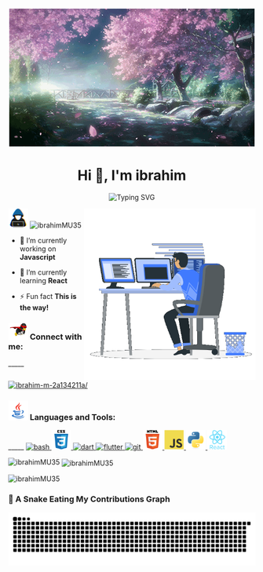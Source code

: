 <p align="center"><picture><img src="https://github.com/ibrahimMU35/readme_files/blob/main/tree.gif"/></picture></p>
<h1 align="center">Hi 👋, I'm ibrahim</h1>
<p align="center"><img src="https://readme-typing-svg.demolab.com?font=Miniver&size=30&duration=3000&pause=250&color=EE5BFF&center=true&vCenter=true&width=435&lines=A+passionate+fullstack+developer;Always+learning+new+things;Computer+Science;Software+Development" alt="Typing SVG" /></p>


<picture><img align="right" height="350" src="https://github.com/ibrahimMU35/readme_files/blob/main/programmer.gif"/></picture>

<p align="left"><picture> <img src = "https://github.com/ibrahimMU35/readme_files/blob/main/ha.gif" width="40">  </picture>  <img src="https://komarev.com/ghpvc/?username=ibrahimMU35&label=Profile%20views&color=0e75b6&style=flat" alt="ibrahimMU35" /> </p>

- 🔭 I’m currently working on **Javascript**

- 🌱 I’m currently learning **React**

- ⚡ Fun fact **This is the way!**

<h3 align="left"><picture> <img src = "https://github.com/ibrahimMU35/readme_files/blob/main/superduck.gif" width="40">  </picture>  Connect with me:</h3>
<p align="left">_____ <a href="https://linkedin.com/in/ibrahim-m-2a134211a/" target="blank"><img align="center" src="https://raw.githubusercontent.com/rahuldkjain/github-profile-readme-generator/master/src/images/icons/Social/linked-in-alt.svg" alt="ibrahim-m-2a134211a/" height="30" width="40" /></a>
</p> 


<h3 align="left"><picture> <img src = "https://github.com/ibrahimMU35/readme_files/blob/main/Programming_Languages.gif" width="40"> </picture>Languages and Tools:</h3>





<p align="left">_____ <a href="https://www.gnu.org/software/bash/" target="_blank" rel="noreferrer"> <img src="https://www.vectorlogo.zone/logos/gnu_bash/gnu_bash-icon.svg" alt="bash" width="40" height="40"/> </a> <a href="https://www.w3schools.com/css/" target="_blank" rel="noreferrer"> <img src="https://raw.githubusercontent.com/devicons/devicon/master/icons/css3/css3-original-wordmark.svg" alt="css3" width="40" height="40"/> </a> <a href="https://dart.dev" target="_blank" rel="noreferrer"> <img src="https://www.vectorlogo.zone/logos/dartlang/dartlang-icon.svg" alt="dart" width="40" height="40"/> </a> <a href="https://flutter.dev" target="_blank" rel="noreferrer"> <img src="https://www.vectorlogo.zone/logos/flutterio/flutterio-icon.svg" alt="flutter" width="40" height="40"/> </a> <a href="https://git-scm.com/" target="_blank" rel="noreferrer"> <img src="https://www.vectorlogo.zone/logos/git-scm/git-scm-icon.svg" alt="git" width="40" height="40"/> </a> <a href="https://www.w3.org/html/" target="_blank" rel="noreferrer"> <img src="https://raw.githubusercontent.com/devicons/devicon/master/icons/html5/html5-original-wordmark.svg" alt="html5" width="40" height="40"/> </a> <a href="https://developer.mozilla.org/en-US/docs/Web/JavaScript" target="_blank" rel="noreferrer"> <img src="https://raw.githubusercontent.com/devicons/devicon/master/icons/javascript/javascript-original.svg" alt="javascript" width="40" height="40"/> </a> <a href="https://www.python.org" target="_blank" rel="noreferrer"> <img src="https://raw.githubusercontent.com/devicons/devicon/master/icons/python/python-original.svg" alt="python" width="40" height="40"/> </a> <a href="https://reactjs.org/" target="_blank" rel="noreferrer"> <img src="https://raw.githubusercontent.com/devicons/devicon/master/icons/react/react-original-wordmark.svg" alt="react" width="40" height="40"/> </a> </p>

<p><picture><img align="left" src="https://github-readme-stats.vercel.app/api/top-langs?username=ibrahimMU35&show_icons=true&locale=en&layout=compact" alt="ibrahimMU35" /></picture></p>

<p>&nbsp;<picture><img align="center" src="https://github-readme-stats.vercel.app/api?username=ibrahimMU35&show_icons=true&locale=en" alt="ibrahimMU35" /></picture></p>

<p><img align="center" src="https://github-readme-streak-stats.herokuapp.com/?user=ibrahimMU35&" alt="ibrahimMU35" /></p>
<h3 align="left">🐍 A Snake Eating My Contributions Graph</h3>
<picture><img src="https://github.com/ibrahimMU35/readme_files/blob/main/github-contribution-grid-snake.svg"/></picture>
